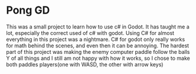 # Pong GD

This was a small project to learn how to use c# in Godot. It has taught me a lot, especially the correct used of c# with godot. Using C# for almost everything in this project was a nightmare. 
C# for godot only really works for math behind the scenes, and even then it can be annoying. The hardest part of this project was making the enemy computer paddle follow the balls Y of all things 
and I still am not happy with how it works, so I chose to make both paddles players(one with WASD, the other with arrow keys)
